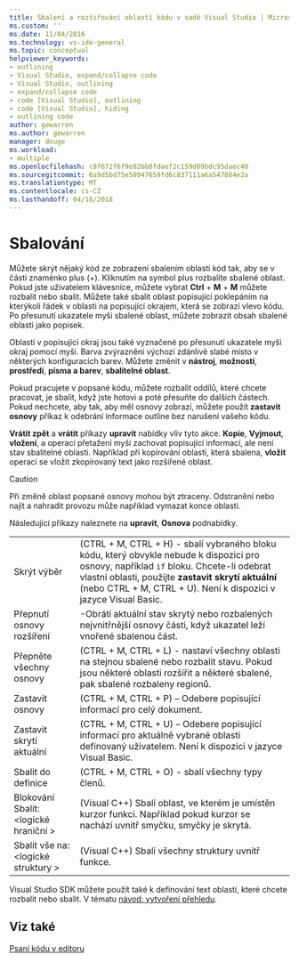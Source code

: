 ```yaml
---
title: Sbalení a rozšiřování oblastí kódu v sadě Visual Studio | Microsoft Docs
ms.custom: ''
ms.date: 11/04/2016
ms.technology: vs-ide-general
ms.topic: conceptual
helpviewer_keywords:
- outlining
- Visual Studio, expand/collapse code
- Visual Studio, outlining
- expand/collapse code
- code [Visual Studio], outlining
- code [Visual Studio], hiding
- outlining code
author: gewarren
ms.author: gewarren
manager: douge
ms.workload:
- multiple
ms.openlocfilehash: c8f672f6f9e82bb8fdaef2c159d09bdc95daec40
ms.sourcegitcommit: 6a9d5bd75e50947659fd6c837111a6a547884e2a
ms.translationtype: MT
ms.contentlocale: cs-CZ
ms.lasthandoff: 04/16/2018
---
```

# <a name="outlining"></a>Sbalování

Můžete skrýt nějaký kód ze zobrazení sbalením oblasti kód tak, aby se v části znaménko plus (+). Kliknutím na symbol plus rozbalíte sbalené oblast. Pokud jste uživatelem klávesnice, můžete vybrat **Ctrl** + **M** + **M** můžete rozbalit nebo sbalit. Můžete také sbalit oblast popisující poklepáním na kterýkoli řádek v oblasti na popisující okrajem, která se zobrazí vlevo kódu. Po přesunutí ukazatele myši sbalené oblast, můžete zobrazit obsah sbalené oblasti jako popisek.

Oblasti v popisující okraj jsou také vyznačené po přesunutí ukazatele myši okraj pomocí myši. Barva zvýraznění výchozí zdánlivě slabé místo v některých konfiguracích barev. Můžete změnit v **nástroj**, **možnosti**, **prostředí**, **písma a barev**, **sbalitelné oblast**.

Pokud pracujete v popsané kódu, můžete rozbalit oddílů, které chcete pracovat, je sbalit, když jste hotovi a poté přesuňte do dalších částech. Pokud nechcete, aby tak, aby měl osnovy zobrazí, můžete použít **zastavit osnovy** příkaz k odebrání informace outline bez narušení vašeho kódu.

**Vrátit zpět** a **vrátit** příkazy **upravit** nabídky vliv tyto akce. **Kopie**, **Vyjmout**, **vložení**, a operací přetažení myší zachovat popisující informací, ale není stav sbalitelné oblasti. Například při kopírování oblasti, která sbalena, **vložit** operaci se vložit zkopírovaný text jako rozšířené oblast.

> [!CAUTION]
> Při změně oblast popsané osnovy mohou být ztraceny. Odstranění nebo najít a nahradit provozu může například vymazat konce oblasti.

Následující příkazy naleznete na **upravit**, **Osnova** podnabídky.

|||
|-|-|
|Skrýt výběr|(CTRL + M, CTRL + H) - sbalí vybraného bloku kódu, který obvykle nebude k dispozici pro osnovy, například `if` bloku. Chcete-li odebrat vlastní oblasti, použijte **zastavit skrytí aktuální** (nebo CTRL + M, CTRL + U). Není k dispozici v jazyce Visual Basic.|  
|Přepnutí osnovy rozšíření|-Obrátí aktuální stav skrytý nebo rozbalených nejvnitřnější osnovy části, když ukazatel leží vnořené sbalenou část.|  
|Přepněte všechny osnovy|(CTRL + M, CTRL + L) - nastaví všechny oblasti na stejnou sbalené nebo rozbalit stavu. Pokud jsou některé oblasti rozšířit a některé sbalené, pak sbalené rozbaleny regionů.|  
|Zastavit osnovy|(CTRL + M, CTRL + P) – Odebere popisující informací pro celý dokument.|  
|Zastavit skrytí aktuální|(CTRL + M, CTRL + U) – Odebere popisující informací pro aktuálně vybrané oblasti definovaný uživatelem. Není k dispozici v jazyce Visual Basic.|  
|Sbalit do definice|(CTRL + M, CTRL + O) - sbalí všechny typy členů.|  
|Blokování Sbalit:\<logické hraniční >|(Visual C++) Sbalí oblast, ve kterém je umístěn kurzor funkci. Například pokud kurzor se nachází uvnitř smyčku, smyčky je skrytá.|  
|Sbalit vše na: \<logické struktury >|(Visual C++) Sbalí všechny struktury uvnitř funkce.|  

Visual Studio SDK můžete použít také k definování text oblastí, které chcete rozbalit nebo sbalit. V tématu [návod: vytvoření přehledu](../extensibility/walkthrough-outlining.md).

## <a name="see-also"></a>Viz také

[Psaní kódu v editoru](../ide/writing-code-in-the-code-and-text-editor.md)